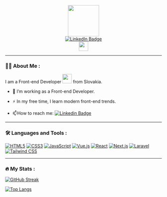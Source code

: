 <div id="header" align="center">
  <img src="https://media.giphy.com/media/M9gbBd9nbDrOTu1Mqx/giphy.gif" width="100"/>
  <div id="badges">
<a href="https://www.linkedin.com/in/jiri-skocny/">
    <img src="https://img.shields.io/badge/LinkedIn-blue?style=for-the-badge&logo=linkedin&logoColor=white" alt="LinkedIn Badge"/>
  </a>
</div>
<img src="https://komarev.com/ghpvc/?username=wiseman88&style=flat-square&color=blue" alt=""/>
  <div>
<img src="https://media.giphy.com/media/hvRJCLFzcasrR4ia7z/giphy.gif" width="30px"/>
  </div>
</div>

---

### :woman_technologist: About Me :


I am a Front-end Developer <img src="https://media.giphy.com/media/WUlplcMpOCEmTGBtBW/giphy.gif" width="30"> from Slovakia.

- :telescope: I’m working as a Front-end Developer.

- :zap: In my free time, I learn modern front-end trends.

- :mailbox:How to reach me: [![Linkedin Badge](https://img.shields.io/badge/-kakbar-blue?style=flat&logo=Linkedin&logoColor=white)](https://www.linkedin.com/in/jiri-skocny-777ab32a4)
---

### :hammer_and_wrench: Languages and Tools :

[![HTML5](https://img.shields.io/badge/HTML5-E34F26?style=for-the-badge&logo=html5&logoColor=white)](https://developer.mozilla.org/en-US/docs/Web/HTML)
[![CSS3](https://img.shields.io/badge/CSS3-1572B6?style=for-the-badge&logo=css3&logoColor=white)](https://developer.mozilla.org/en-US/docs/Web/CSS)
[![JavaScript](https://img.shields.io/badge/JavaScript-F7DF1E?style=for-the-badge&logo=javascript&logoColor=black)](https://developer.mozilla.org/en-US/docs/Web/JavaScript)
[![Vue.js](https://img.shields.io/badge/Vue.js-4FC08D?style=for-the-badge&logo=vue.js&logoColor=white)](https://vuejs.org/)
[![React](https://img.shields.io/badge/React-61DAFB?style=for-the-badge&logo=react&logoColor=white)](https://reactjs.org/)
[![Next.js](https://img.shields.io/badge/Next.js-000000?style=for-the-badge&logo=next.js&logoColor=white)](https://nextjs.org/)
[![Laravel](https://img.shields.io/badge/Laravel-FF2D20?style=for-the-badge&logo=laravel&logoColor=white)](https://laravel.com)
[![Tailwind CSS](https://img.shields.io/badge/Tailwind_CSS-38B2AC?style=for-the-badge&logo=tailwind-css&logoColor=white)](https://tailwindcss.com)

---

### :fire: My Stats :

[![GitHub Streak](http://github-readme-streak-stats.herokuapp.com?user=wiseman88&theme=dark&background=000000)](https://git.io/streak-stats)

[![Top Langs](https://github-readme-stats.vercel.app/api/top-langs/?username=wiseman88&layout=compact&theme=vision-friendly-dark)](https://github.com/anuraghazra/github-readme-stats)
